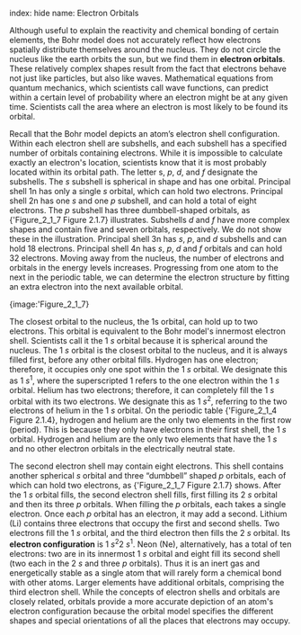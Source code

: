 index: hide
name: Electron Orbitals

Although useful to explain the reactivity and chemical bonding of certain elements, the Bohr model does not accurately reflect how electrons spatially distribute themselves around the nucleus. They do not circle the nucleus like the earth orbits the sun, but we find them in  **electron orbitals**. These relatively complex shapes result from the fact that electrons behave not just like particles, but also like waves. Mathematical equations from quantum mechanics, which scientists call wave functions, can predict within a certain level of probability where an electron might be at any given time. Scientists call the area where an electron is most likely to be found its orbital.

Recall that the Bohr model depicts an atom’s electron shell configuration. Within each electron shell are subshells, and each subshell has a specified number of orbitals containing electrons. While it is impossible to calculate exactly an electron's location, scientists know that it is most probably located within its orbital path. The letter s, *p*, *d*, and  *f* designate the subshells. The  *s* subshell is spherical in shape and has one orbital. Principal shell 1n has only a single  *s* orbital, which can hold two electrons. Principal shell 2n has one  *s* and one  *p* subshell, and can hold a total of eight electrons. The  *p* subshell has three dumbbell-shaped orbitals, as {'Figure_2_1_7 Figure 2.1.7} illustrates. Subshells  *d* and  *f* have more complex shapes and contain five and seven orbitals, respectively. We do not show these in the illustration. Principal shell 3n has  *s*,  *p*, and  *d* subshells and can hold 18 electrons. Principal shell 4n has  *s*,  *p*,  *d* and  *f* orbitals and can hold 32 electrons. Moving away from the nucleus, the number of electrons and orbitals in the energy levels increases. Progressing from one atom to the next in the periodic table, we can determine the electron structure by fitting an extra electron into the next available orbital.


{image:'Figure_2_1_7}
        

The closest orbital to the nucleus, the 1s orbital, can hold up to two electrons. This orbital is equivalent to the Bohr model's innermost electron shell. Scientists call it the 1 *s* orbital because it is spherical around the nucleus. The 1 *s* orbital is the closest orbital to the nucleus, and it is always filled first, before any other orbital fills. Hydrogen has one electron; therefore, it occupies only one spot within the 1 *s* orbital. We designate this as 1 *s*<sup>1</sup>, where the superscripted 1 refers to the one electron within the 1 *s* orbital. Helium has two electrons; therefore, it can completely fill the 1 *s* orbital with its two electrons. We designate this as 1 *s*<sup>2</sup>, referring to the two electrons of helium in the 1 *s* orbital. On the periodic table {'Figure_2_1_4 Figure 2.1.4}, hydrogen and helium are the only two elements in the first row (period). This is because they only have electrons in their first shell, the 1 *s* orbital. Hydrogen and helium are the only two elements that have the 1 *s* and no other electron orbitals in the electrically neutral state.

The second electron shell may contain eight electrons. This shell contains another spherical  *s* orbital and three “dumbbell” shaped  *p* orbitals, each of which can hold two electrons, as {'Figure_2_1_7 Figure 2.1.7} shows. After the 1 *s* orbital fills, the second electron shell fills, first filling its 2 *s* orbital and then its three  *p* orbitals. When filling the  *p* orbitals, each takes a single electron. Once each  *p* orbital has an electron, it may add a second. Lithium (Li) contains three electrons that occupy the first and second shells. Two electrons fill the 1 *s* orbital, and the third electron then fills the 2 *s* orbital. Its  **electron configuration** is 1 *s*<sup>2</sup>2 *s*<sup>1</sup>. Neon (Ne), alternatively, has a total of ten electrons: two are in its innermost 1 *s* orbital and eight fill its second shell (two each in the 2 *s* and three  *p* orbitals). Thus it is an inert gas and energetically stable as a single atom that will rarely form a chemical bond with other atoms. Larger elements have additional orbitals, comprising the third electron shell. While the concepts of electron shells and orbitals are closely related, orbitals provide a more accurate depiction of an atom's electron configuration because the orbital model specifies the different shapes and special orientations of all the places that electrons may occupy.
